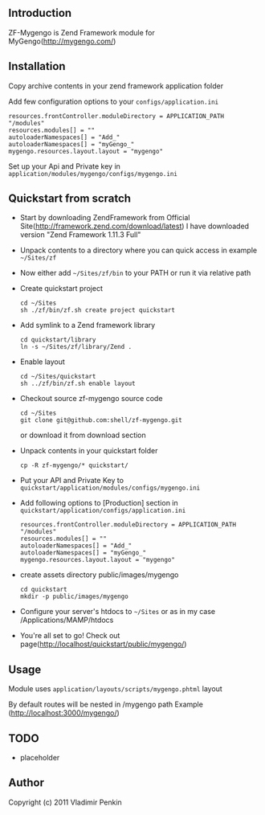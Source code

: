 ## Introduction
  ZF-Mygengo is Zend Framework module for MyGengo(<http://mygengo.com/>)
   
## Installation       
  Copy archive contents in your zend framework application folder
  
  Add few configuration options to your `configs/application.ini`
  
    resources.frontController.moduleDirectory = APPLICATION_PATH "/modules"
    resources.modules[] = ""
    autoloaderNamespaces[] = "Add_"    
    autoloaderNamespaces[] = "myGengo_"    
    mygengo.resources.layout.layout = "mygengo"  

  Set up your Api and Private key in `application/modules/mygengo/configs/mygengo.ini`
              
## Quickstart from scratch

  * Start by downloading ZendFramework from Official Site(<http://framework.zend.com/download/latest>)
    I have downloaded version "Zend Framework 1.11.3 Full"
  * Unpack contents to a directory where you can quick access in example `~/Sites/zf`
  * Now either add `~/Sites/zf/bin` to your PATH or run it via relative path
  * Create quickstart project 
  
        cd ~/Sites
        sh ./zf/bin/zf.sh create project quickstart
    
  * Add symlink to a Zend framework library
  
        cd quickstart/library
        ln -s ~/Sites/zf/library/Zend .      
    
  * Enable layout
  
        cd ~/Sites/quickstart
        sh ../zf/bin/zf.sh enable layout
  
  * Checkout source zf-mygengo source code 
  
        cd ~/Sites
        git clone git@github.com:shell/zf-mygengo.git

    or download it from download section
    
  * Unpack contents in your quickstart folder
  
        cp -R zf-mygengo/* quickstart/
  
  * Put your API and Private Key to `quickstart/application/modules/configs/mygengo.ini`
    
  * Add following options to [Production] section in `quickstart/application/configs/application.ini`
  
        resources.frontController.moduleDirectory = APPLICATION_PATH "/modules"
        resources.modules[] = ""
        autoloaderNamespaces[] = "Add_"    
        autoloaderNamespaces[] = "myGengo_"    
        mygengo.resources.layout.layout = "mygengo"                            
        
  * create assets directory public/images/mygengo
        
        cd quickstart
        mkdir -p public/images/mygengo
    
  * Configure your server's htdocs to `~/Sites` or as in my case /Applications/MAMP/htdocs
  
  * You're all set to go! Check out page(<http://localhost/quickstart/public/mygengo/>)

  
## Usage                                                          
  Module uses `application/layouts/scripts/mygengo.phtml` layout

  By default routes will be nested in /mygengo path
  Example (<http://localhost:3000/mygengo/>)

## TODO               
* placeholder

## Author
Copyright (c) 2011 Vladimir Penkin
